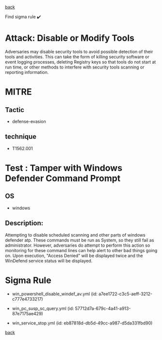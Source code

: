 
[back](../index.md)

Find sigma rule :heavy_check_mark: 

# Attack: Disable or Modify Tools 

Adversaries may disable security tools to avoid possible detection of their tools and activities. This can take the form of killing security software or event logging processes, deleting Registry keys so that tools do not start at run time, or other methods to interfere with security tools scanning or reporting information.

# MITRE
## Tactic
  - defense-evasion


## technique
  - T1562.001


# Test : Tamper with Windows Defender Command Prompt
## OS
  - windows


## Description:
Attempting to disable scheduled scanning and other parts of windows defender atp. These commands must be run as System, so they still fail as administrator.
However, adversaries do attempt to perform this action so monitoring for these command lines can help alert to other bad things going on. Upon execution, "Access Denied"
will be displayed twice and the WinDefend service status will be displayed.


# Sigma Rule
 - win_powershell_disable_windef_av.yml (id: a7ee1722-c3c5-aeff-3212-c777e4733217)

 - win_pc_susp_sc_query.yml (id: 57712d7a-679c-4a41-a913-87e7175ae429)

 - win_service_stop.yml (id: eb87818d-db5d-49cc-a987-d5da331fbd90)



[back](../index.md)
